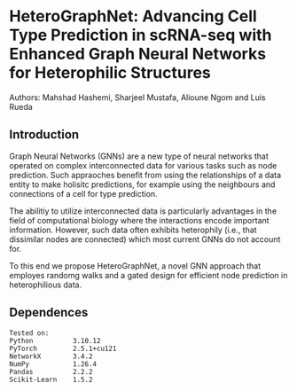 
# HeteroGraphNet: Advancing Cell Type Prediction in scRNA-seq with Enhanced Graph Neural Networks for Heterophilic Structures
Authors: Mahshad Hashemi, Sharjeel Mustafa, Alioune Ngom and Luis Rueda

## Introduction
Graph Neural Networks (GNNs) are a new type of neural networks that operated on complex interconnected data for various tasks such as node prediction. Such appraoches benefit from using the relationships of a data entity to make holisitc predictions, for example using the neighbours and connections of a cell for type prediction.

The abilitiy to utilize interconnected data is particularly advantages in the field of computational biology where the interactions encode important information. However, such data often exhibits heterophily (i.e., that dissimilar nodes are connected) which most current GNNs do not account for. 

To this end we propose HeteroGraphNet, a novel GNN approach that employes randomg walks and a gated design for efficient node prediction in heterophilious data.


## Dependences
```
Tested on:
Python          3.10.12
PyTorch         2.5.1+cu121
NetworkX        3.4.2
NumPy           1.26.4
Pandas          2.2.2
Scikit-Learn    1.5.2
```